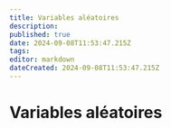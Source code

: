 ```yaml
---
title: Variables aléatoires
description: 
published: true
date: 2024-09-08T11:53:47.215Z
tags: 
editor: markdown
dateCreated: 2024-09-08T11:53:47.215Z
---
```


# Variables aléatoires
